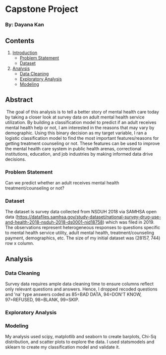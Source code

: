 # Capstone Project
### By: Dayana Kan

## Contents
1. [Introduction](#introduction)
    - [Problem Statement](#problem_statement)
    - [Dataset](#dataset)
2. [Analysis](#analysis)
    - [Data Cleaning](#data_cleaning)
    - [Exploratory Analysis](#exploratory_analysis)
    - [Modeling](#modeling)
 ​   
## Abstract <a name="introduction"></a>
​
The goal of this analysis is to tell a better story of mental health care today by taking a closer look at survey data on adult mental health service utilization. By building a classification model to predict if an adult receives mental health help or not, I am interested in the reasons that may vary by demographic. Using this binary decision as my target variable, I ran a logistic classification model to find the most important features/reasons for getting treatment counseling or not. These features can be used to improve the mental health care system in public health arenas, correctional institutions, education, and job industries by making informed data drive decisions.
​
### Problem Statement <a name="problem_statement"></a>
Can we predict whether an adult receives mental health treatment/counseling or not? 
​
### Dataset <a name="dataset"></a>
The dataset is survey data collected from NSDUH 2018 via SAMHSA open data (https://datafiles.samhsa.gov/study-dataset/national-survey-drug-use-and-health-2018-nsduh-2018-ds0001-nid18758) which was filed in 2019. The observations represent heterogeneous responses to questions specific to mental health service utility, adult mental health, treatment/counseling payment, demographics, etc. 
The size of my initial dataset was (28157, 744) row x column. 
​
## Analysis <a name="analysis"></a>

### Data Cleaning <a name="data_cleaning"></a>
Survey data requires ample data cleaning time to ensure columns reflect only relevant questions and answers. Hence, I dropped recoded questions and 'na' type answers coded as 85=BAD DATA, 94=DON'T KNOW, 97=REFUSED, 98=BLANK, 99=SKIP. 
​
### Exploratory Analysis <a name="exploratory_analysis"></a>

### Modeling <a name="modeling"></a>
My analysis used scipy, matplotlib and seaborn to create barplots, Chi-Sq distribution, and scatter plots to explore the data. I used statsmodels and sklearn to create my classification model and validate it.
